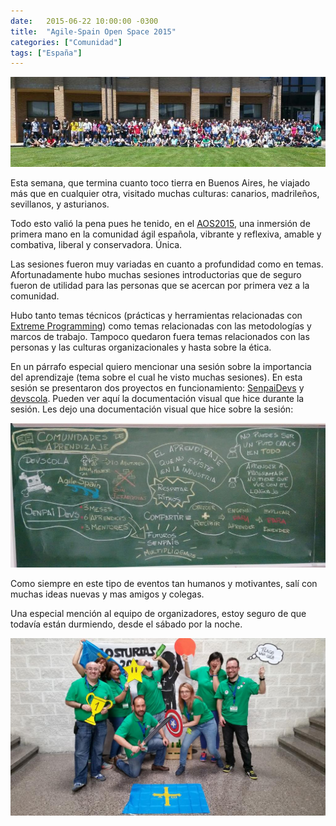 ```yaml
---
date:   2015-06-22 10:00:00 -0300
title:  "Agile-Spain Open Space 2015"
categories: ["Comunidad"]
tags: ["España"]
---
```


![Foto del AOS 2015](/assets/posts/2015-06-22-agile-spain-open-space-2015-1.jpg "Agile-Spain Open Space 2015")

Esta semana, que termina cuanto toco tierra en Buenos Aires, he viajado más que en cualquier otra, visitado muchas culturas: canarios, madrileños, sevillanos, y asturianos.
<!--more-->

Todo esto valió la pena pues he tenido, en el [AOS2015](https://aos2k15.agile-spain.org/), una inmersión de primera mano en la comunidad ágil española, vibrante y reflexiva, amable y combativa, liberal y conservadora. Única.

Las sesiones fueron muy variadas en cuanto a profundidad como en temas. Afortunadamente hubo muchas sesiones introductorias que de seguro fueron de utilidad para las personas que se acercan por primera vez a la comunidad.

Hubo tanto temas técnicos (prácticas y herramientas relacionadas con [Extreme Programming](https://www.extremeprogramming.org/)) como temas relacionadas con las metodologías y marcos de trabajo. Tampoco quedaron fuera temas relacionados con las personas y las culturas organizacionales y hasta sobre la ética.

En un párrafo especial quiero mencionar una sesión sobre la importancia del aprendizaje (tema sobre el cual he visto muchas sesiones). En esta sesión se presentaron dos proyectos en funcionamiento: [SenpaiDevs](https://twitter.com/SenpaiDevs) y [devscola](https://twitter.com/devscola). Pueden ver aquí la documentación visual que hice durante la sesión. Les dejo una documentación visual que hice sobre la sesión:

![Documentación visual](/assets/posts/2015-06-22-agile-spain-open-space-2015-2.jpg "Comunidades de aprendizaje")

Como siempre en este tipo de eventos tan humanos y motivantes, salí con muchas ideas nuevas y mas amigos y colegas.

Una especial mención al equipo de organizadores, estoy seguro de que todavía están durmiendo, desde el sábado por la noche.

![Equipo organizador de AOS2015](/assets/posts/2015-06-22-agile-spain-open-space-2015-3.jpg "Equipo organizador de AOS2015")

